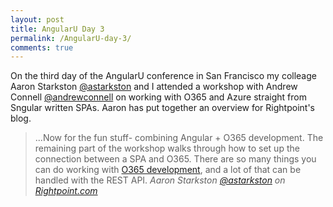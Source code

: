 ```yaml
---
layout: post
title: AngularU Day 3
permalink: /AngularU-day-3/
comments: true
---
```

On the third day of the AngularU conference in San Francisco my colleage Aaron Starkston [@astarkston](http://twitter.com/astarkston) and I attended a workshop with Andrew Connell [@andrewconnell](http://www.twitter.com/andrewconnell) on working with O365 and Azure straight from Sngular written SPAs. Aaron has put together an overview for Rightpoint's blog.
<blockquote>
  ...Now for the fun stuff- combining Angular + O365 development. The remaining part of the workshop walks through how to set up the connection between a SPA and O365. There are so many things you can do working with <a href="https://github.com/officedev">O365 development</a>, and a lot of that can be handled with the REST API.
  <cite>Aaron Starkston <a href="http://twitter.com/astarkston">@astarkston</a> on <a href="http://community.rightpoint.com/blogs/viewpoint/archive/2015/06/24/angularu-day-3.aspx">Rightpoint.com</a></cite>
</blockquote>

